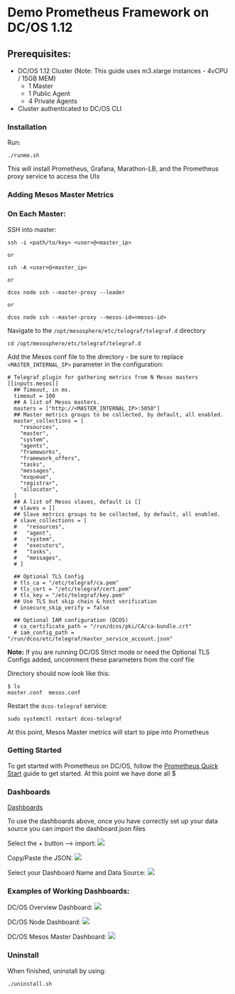 # Demo Prometheus Framework on DC/OS 1.12

## Prerequisites:
- DC/OS 1.12 Cluster (Note: This guide uses m3.xlarge instances - 4vCPU / 15GB MEM)
	- 1 Master
	- 1 Public Agent
	- 4 Private Agents
- Cluster authenticated to DC/OS CLI

### Installation

Run:
```
./runme.sh
```

This will install Prometheus, Grafana, Marathon-LB, and the Prometheus proxy service to access the UIs


### Adding Mesos Master Metrics

### On Each Master:

SSH into master:
```
ssh -i <path/to/key> <user>@<master_ip>

or 

ssh -A <user>@<master_ip>

or

dcos node ssh --master-proxy --leader

or

dcos node ssh --master-proxy --mesos-id=<mesos-id>
```

Navigate to the `/opt/mesosphere/etc/telegraf/telegraf.d` directory
```
cd /opt/mesosphere/etc/telegraf/telegraf.d
```

Add the Mesos conf file to the directory - be sure to replace `<MASTER_INTERNAL_IP>` parameter in the configuration:
```
# Telegraf plugin for gathering metrics from N Mesos masters
[[inputs.mesos]]
  ## Timeout, in ms.
  timeout = 100
  ## A list of Mesos masters.
  masters = ["http://<MASTER_INTERNAL_IP>:5050"]
  ## Master metrics groups to be collected, by default, all enabled.
  master_collections = [
    "resources",
    "master",
    "system",
    "agents",
    "frameworks",
    "framework_offers",
    "tasks",
    "messages",
    "evqueue",
    "registrar",
    "allocator",
  ]
  ## A list of Mesos slaves, default is []
  # slaves = []
  ## Slave metrics groups to be collected, by default, all enabled.
  # slave_collections = [
  #   "resources",
  #   "agent",
  #   "system",
  #   "executors",
  #   "tasks",
  #   "messages",
  # ]

  ## Optional TLS Config
  # tls_ca = "/etc/telegraf/ca.pem"
  # tls_cert = "/etc/telegraf/cert.pem"
  # tls_key = "/etc/telegraf/key.pem"
  ## Use TLS but skip chain & host verification
  # insecure_skip_verify = false

  ## Optional IAM configuration (DCOS)
  # ca_certificate_path = "/run/dcos/pki/CA/ca-bundle.crt"
  # iam_config_path = "/run/dcos/etc/telegraf/master_service_account.json"
```

**Note:** If you are running DC/OS Strict mode or need the Optional TLS Configs added, uncomment these parameters from the conf file

Directory should now look like this:
```
$ ls
master.conf  mesos.conf
```

Restart the `dcos-telegraf` service:
```
sudo systemctl restart dcos-telegraf
```

At this point, Mesos Master metrics will start to pipe into Prometheus

### Getting Started

To get started with Prometheus on DC/OS, follow the [Prometheus Quick Start](https://docs.mesosphere.com/services/prometheus/0.1.1-2.3.2/quick-start-guide/#navigate-to-the-service-ui) guide to get started. At this point we have done all $

### Dashboards

[Dashboards](https://github.com/ably77/dcos-se/tree/master/Prometheus/dashboards)

To use the dashboards above, once you have correctly set up your data source you can import the dashboard.json files

Select the + button --> import:
![](https://github.com/ably77/dcos-se/blob/master/Prometheus/resources/import1.png)

Copy/Paste the JSON:
![](https://github.com/ably77/dcos-se/blob/master/Prometheus/resources/import2.png)

Select your Dashboard Name and Data Source:
![](https://github.com/ably77/dcos-se/blob/master/Prometheus/resources/import3.png)

### Examples of Working Dashboards:

DC/OS Overview Dashboard:
![](https://github.com/ably77/dcos-se/blob/master/Prometheus/resources/dashboard1.png)

DC/OS Node Dashboard:
![](https://github.com/ably77/dcos-se/blob/master/Prometheus/resources/dashboard2.png)

DC/OS Mesos Master Dashboard:
![](https://github.com/ably77/dcos-se/blob/master/Prometheus/resources/dashboard3.png)

### Uninstall

When finished, uninstall by using:
```
./uninstall.sh
```
